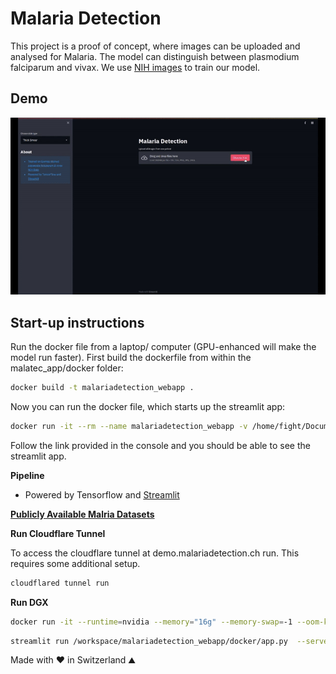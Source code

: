 # Malaria Detection  

This project is a proof of concept, where images can be uploaded and analysed for Malaria. The model can distinguish between plasmodium falciparum and vivax. We use [NIH images](https://lhncbc.nlm.nih.gov/LHC-downloads/downloads.html#malaria-datasets) to train our model. 


## Demo

![Malaria app Demo](malaria-detection.gif)  

## Start-up instructions
Run the docker file from a laptop/ computer (GPU-enhanced will make the model run faster). First build the dockerfile from within the malatec_app/docker folder:

```bash
docker build -t malariadetection_webapp .
```
Now you can run the docker file, which starts up the streamlit app:

```bash
docker run -it --rm --name malariadetection_webapp -v /home/fight/Documents/malariadetection_webapp/docker:docker  malariadetection_webapp:latest
```
Follow the link provided in the console and you should be able to see the streamlit app.
 
**Pipeline**    

- Powered by Tensorflow and [Streamlit](https://docs.streamlit.io/en/stable/api.html)  

**[Publicly Available Malria Datasets](https://github.com/danielbarco/malaria_datasets)**

**Run Cloudflare Tunnel**

To access the cloudflare tunnel at demo.malariadetection.ch run. This requires some additional setup.

```bash
cloudflared tunnel run
```

**Run DGX**

```bash
docker run -it --runtime=nvidia --memory="16g" --memory-swap=-1 --oom-kill-disable --rm --name dualx -v /cluster/home/baoc/dualx/detect_malaria:/workspace/detect_malaria -v /cluster/home/baoc/dualx/malariadetection_webapp:/workspace/malariadetection_webapp -v /cluster/home/baoc/data/malaria:/workspace/data/ -p 8970:8501 malariadetection_webapp:latest
```

```bash
streamlit run /workspace/malariadetection_webapp/docker/app.py  --server.fileWatcherType none --server.address 0.0.0.0
```


Made with ❤️ in Switzerland ⛰️

